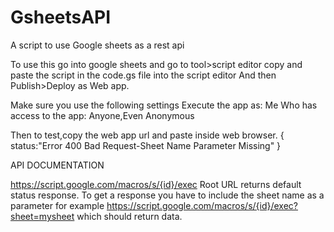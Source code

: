 # GsheetsAPI
A script to use Google sheets as a rest api

To use this go into google sheets and go to tool>script editor
copy and paste the script in the code.gs file into the script editor
And then Publish>Deploy as Web app.

Make sure you use the following settings 
Execute the app as:
Me
Who has access to the app:
Anyone,Even Anonymous

Then to test,copy the web app url and paste inside web browser.
{
status:"Error 400 Bad Request-Sheet Name Parameter Missing"
}

API DOCUMENTATION

https://script.google.com/macros/s/{id}/exec Root URL returns default status response.
To get a response you have to include the sheet name as a parameter for example
https://script.google.com/macros/s/{id}/exec?sheet=mysheet
which should return data.



